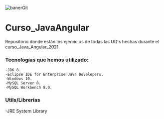 ![banerGit](https://blog.orange.es/wp-content/uploads/sites/4/2020/01/estudiar-lenguajes-de-programacion-futuro-laboral.jpg)

# Curso_JavaAngular
Repositorio donde están los ejercicios de todas las UD's hechas durante el curso_Java_Angular_2021.

### Tecnologías que hemos utilizado:
```
-JDK 8.
-Eclipse IDE for Enterprise Java Developers.
-Windows 10.
-MySQL Server 8.
-MySQL Workbench 8.0.
```
### Utils/Librerías
-JRE System Library 

